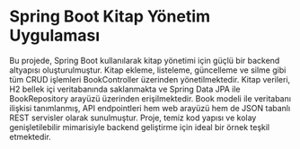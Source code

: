 # Spring Boot Kitap Yönetim Uygulaması

Bu projede, Spring Boot kullanılarak kitap yönetimi için güçlü bir backend altyapısı oluşturulmuştur. Kitap ekleme, listeleme, güncelleme ve silme gibi tüm CRUD işlemleri BookController üzerinden yönetilmektedir. Kitap verileri, H2 bellek içi veritabanında saklanmakta ve Spring Data JPA ile BookRepository arayüzü üzerinden erişilmektedir. Book modeli ile veritabanı ilişkisi tanımlanmış, API endpointleri hem web arayüzü hem de JSON tabanlı REST servisler olarak sunulmuştur. Proje, temiz kod yapısı ve kolay genişletilebilir mimarisiyle backend geliştirme için ideal bir örnek teşkil etmektedir. 